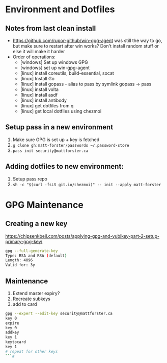 # Environment and Dotfiles


## Notes from last clean install

- https://github.com/rupor-github/win-gpg-agent was still the way to go, but make sure to restart after win works? Don't install random stuff or else it will make it harder
- Order of operations:
    - [windows] Set up windows GPG
    - [windows] set up win-gpg-agent
    - [linux] install coreutils, build-essential, socat
    - [linux] Install Go
    - [linux] install gopass - alias to pass by symlink gopass -> pass
    - [linux] install volta
    - [linux] install asdf
    - [linux] install antibody
    - [linux] get dotfiles from q
    - [linux] get local dotfiles using chezmoi

## Setup pass in a new environment

1. Make sure GPG is set up + key is fetched
2. `g clone gh:matt-forster/passwords ~/.password-store`
3. `pass init security@mattforster.ca`

## Adding dotfiles to new environment:

1. Setup pass repo
2. `sh -c "$(curl -fsLS git.io/chezmoi)" -- init --apply matt-forster`

# GPG Maintenance

## Creating a new key

https://chipsenkbeil.com/posts/applying-gpg-and-yubikey-part-2-setup-primary-gpg-key/

```bash
gpg --full-generate-key
Type: RSA and RSA (default)
Length: 4096
Valid for: 3y
```

## Maintenance

1. Extend master expiry?
2. Recreate subkeys
3. add to card

```bash
gpg --expert --edit-key security@mattforster.ca
key 0
expire
key 0
addkey
key 1
keytocard
key 1
# repeat for other keys
```#
